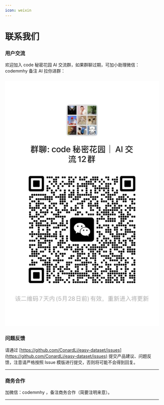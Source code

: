 ```yaml
---
icon: weixin
---
```


# 联系我们

### 用户交流

欢迎加入 code 秘密花园 AI 交流群，如果群聊过期，可加小助理微信：codemmhy 备注 AI 拉你进群：

### ![](../.gitbook/assets/WechatIMG613.jpg)

### 问题反馈

请通过 [https://github.com/ConardLi/easy-dataset/issues](https://github.com/ConardLi/easy-dataset/issues) 提交产品建议、问题反馈，注意请严格按照 Issue 模版进行提交，否则将可能不会得到回复。

***

### 商务合作

加微信：codemmhy ，备注商务合作（简要注明来意）。

***

